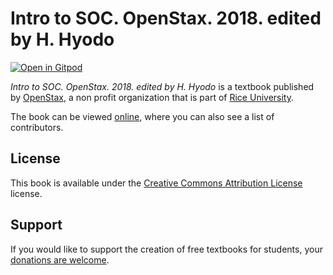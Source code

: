 # Intro to SOC. OpenStax. 2018. edited by H. Hyodo

[![Open in Gitpod](https://gitpod.io/button/open-in-gitpod.svg)](https://gitpod.io/from-referrer/)

_Intro to SOC. OpenStax. 2018. edited by H. Hyodo_ is a textbook published by [OpenStax](https://openstax.org/), a non profit organization that is part of [Rice University](https://www.rice.edu/).

The book can be viewed [online](https://github.com/cnx-user-books/cnxbook-intro-to-soc-openstax-2018-edited-by-h-hyodo/releases/latest), where you can also see a list of contributors.

## License
This book is available under the [Creative Commons Attribution License](./LICENSE) license.

## Support
If you would like to support the creation of free textbooks for students, your [donations are welcome](https://riceconnect.rice.edu/donation/support-openstax-banner).
